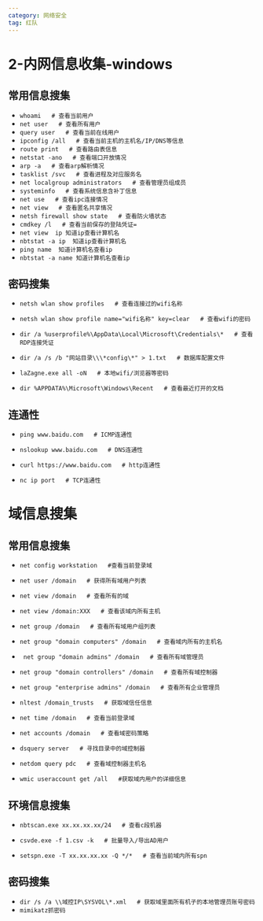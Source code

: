 ```yaml
---
category: 网络安全
tag: 红队
---
```


# 2-内网信息收集-windows

## 常用信息搜集

+ `whoami   # 查看当前用户`
+ `net user   # 查看所有用户`
+ `query user   # 查看当前在线用户`
+ `ipconfig /all   # 查看当前主机的主机名/IP/DNS等信息`
+ `route print   # 查看路由表信息`
+ `netstat -ano   # 查看端口开放情况`
+ `arp -a   # 查看arp解析情况`
+ `tasklist /svc   # 查看进程及对应服务名`
+ `net localgroup administrators   # 查看管理员组成员`
+ `systeminfo   # 查看系统信息含补丁信息`
+ `net use   # 查看ipc连接情况`
+ `net view   # 查看匿名共享情况`
+ `netsh firewall show state   # 查看防火墙状态`
+ `cmdkey /l   # 查看当前保存的登陆凭证=`
+ `net view  ip 知道ip查看计算机名`
+ `nbtstat -a ip  知道ip查看计算机名`
+ `ping name  知道计算机名查看ip`
+ `nbtstat -a name 知道计算机名查看ip`







## 密码搜集

+ `netsh wlan show profiles   # 查看连接过的wifi名称`

+ `netsh wlan show profile name="wifi名称" key=clear   # 查看wifi的密码`

+ `dir /a %userprofile%\AppData\Local\Microsoft\Credentials\*   # 查看RDP连接凭证`

+ `dir /a /s /b "网站目录\\\*config\*" > 1.txt   # 数据库配置文件`

+ `laZagne.exe all -oN   # 本地wifi/浏览器等密码`

+ `dir %APPDATA%\Microsoft\Windows\Recent   # 查看最近打开的文档`

## 连通性

+ `ping www.baidu.com   # ICMP连通性`

+ `nslookup www.baidu.com   # DNS连通性`

+ `curl https://www.baidu.com   # http连通性`

+ `nc ip port   # TCP连通性`



# 域信息搜集

## 常用信息搜集

+ `net config workstation   #查看当前登录域`

+ `net user /domain   # 获得所有域用户列表`

+ `net view /domain   # 查看所有的域`

+ `net view /domain:XXX   # 查看该域内所有主机`

+ `net group /domain   # 查看所有域用户组列表`

+ `net group "domain computers" /domain   # 查看域内所有的主机名`

+ ` net group "domain admins" /domain   # 查看所有域管理员`

+ `net group "domain controllers" /domain   # 查看所有域控制器`

+ `net group "enterprise admins" /domain   # 查看所有企业管理员`

+ `nltest /domain_trusts   # 获取域信任信息`

+ `net time /domain   # 查看当前登录域`

+ `net accounts /domain   # 查看域密码策略`

+ `dsquery server   # 寻找目录中的域控制器`

+ `netdom query pdc   # 查看域控制器主机名`

+ `wmic useraccount get /all   #获取域内用户的详细信息`

## 环境信息搜集

+ `nbtscan.exe xx.xx.xx.xx/24   # 查看c段机器
`
+ `csvde.exe -f 1.csv -k   # 批量导入/导出AD用户`

+ `setspn.exe -T xx.xx.xx.xx -Q */*   # 查看当前域内所有spn`

## 密码搜集

+ `dir /s /a \\域控IP\SYSVOL\*.xml   # 获取域里面所有机子的本地管理员账号密码`
+ `mimikatz抓密码
`




